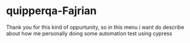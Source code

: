 # quipperqa-Fajrian

Thank you for this kind of oppurtunity, so in this menu i want do describe about how me personally doing some automation test using cypress 
